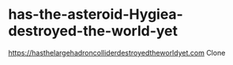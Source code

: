 # has-the-asteroid-Hygiea-destroyed-the-world-yet
https://hasthelargehadroncolliderdestroyedtheworldyet.com Clone
